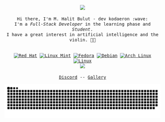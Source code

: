 <p align="center">
  <img src="https://user-images.githubusercontent.com/5679180/79618120-0daffb80-80be-11ea-819e-d2b0fa904d07.gif" width="27px">
  <br><br>
  <samp>
    Hi there, I'm M. Halit Bulut - dev kodaeron :wave:<br>
    I'm a <em>Full-Stack Developer</em> in the learning phase and <em>Student</em>.<br>
    I have a great interest in artificial intelligence and the violin. 🎻🎵<br>
    <br><br>
            <a href="https://www.redhat.com"><img alt="Red Hat" src="https://img.shields.io/badge/Red%20Hat-B8001F?style=flat&logo=redhat&logoColor=white"></img></a>
        <a href="https://linuxmint.com"><img alt="Linux Mint" src="https://img.shields.io/badge/Linux%20Mint-92B662?style=flat&logo=linuxmint&logoColor=white"></img></a>
    <a href="https://getfedora.org"><img alt="Fedora" src="https://img.shields.io/badge/Fedora-294172?style=flat&logo=fedora&logoColor=white"></img></a>
<a href="https://debian.org"><img alt="Debian" src="https://img.shields.io/badge/Debian-d70a53?style=flat&logo=debian&logoColor=white"></img></a>
    <a href="https://archlinux.org"><img alt="Arch Linux" src="https://img.shields.io/badge/Arch_Linux-1793D1?style=flat&logo=arch-linux&logoColor=white"></img></a>
    <a href="https://kernel.org"><img alt="Linux" src="https://img.shields.io/badge/Linux-FCC624?style=flat&logo=linux&logoColor=black"></img></a>
    <br><img src="https://komarev.com/ghpvc/?username=mbhalit">
    <br><br> <a href="https://discordapp.com/users/669548362512465944">Discord</a>
    -- <a href="https://vsco.co/halitmb/gallery">Gallery</a>
  </samp>
</p>

![Snake animation Contribution Graph](https://raw.githubusercontent.com/platane/snk/output/github-contribution-grid-snake-dark.svg)
